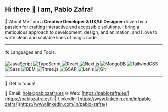 ## Hi there 👋 I am, Pablo Zafra!

🚀 About Me
I am a **Creative Developer & UX/UI Designer** driven by a passion for crafting interactive and accessible solutions. I bring a meticulous approach to development, design, and animation, and I love to write clean and scalable lines of magic code.

---

🛠️ Languages and Tools:

![JavaScript](https://img.shields.io/badge/-F7DF1E?style=for-the-badge&logo=javascript&logoColor=black)
![TypeScript](https://img.shields.io/badge/-3178C6?style=for-the-badge&logo=typescript&logoColor=white)
![React](https://img.shields.io/badge/-61DAFB?style=for-the-badge&logo=react&logoColor=black)
![Next.js](https://img.shields.io/badge/-000000?style=for-the-badge&logo=next.js&logoColor=white)
![MongoDB](https://img.shields.io/badge/-47A248?style=for-the-badge&logo=mongodb&logoColor=white)
![TailwindCSS](https://img.shields.io/badge/-06B6D4?style=for-the-badge&logo=tailwind-css&logoColor=white)
![Sass](https://img.shields.io/badge/-CC6699?style=for-the-badge&logo=sass&logoColor=white)
![BEM](https://img.shields.io/badge/-000000?style=for-the-badge&logoColor=white)
![Three.js](https://img.shields.io/badge/-black?style=for-the-badge&logo=three.js&logoColor=white)
![GSAP](https://img.shields.io/badge/-88CE02?style=for-the-badge&logo=greensock&logoColor=white)
![Lenis](https://img.shields.io/badge/-black?style=for-the-badge&logoColor=white)
![Git](https://img.shields.io/badge/-F05032?style=for-the-badge&logo=git&logoColor=white)

---

💬 Get in touch!

📧 Email: [hola@pablozafra.es](mailto:hola@pablozafra.es)
🌐 Web: [https://pablozafra.es/](https://pablozafra.es/)
🔗 LinkedIn: [https://www.linkedin.com/in/pablo-zafra/](https://www.linkedin.com/in/pablo-zafra/)